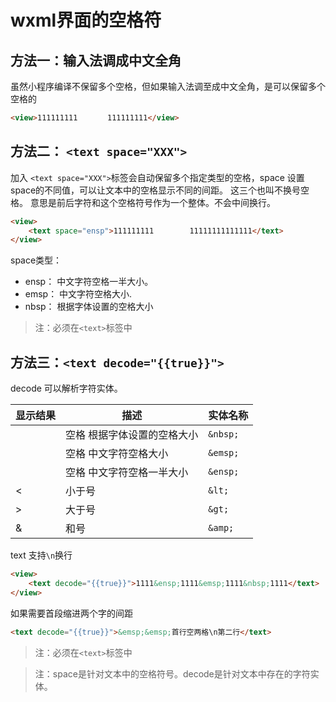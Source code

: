 # wxml界面的空格符

## 方法一：输入法调成中文全角

虽然小程序编译不保留多个空格，但如果输入法调至成中文全角，是可以保留多个空格的

```html
<view>111111111　　　　111111111</view>
```

## 方法二： `<text space="XXX">`

加入 `<text space="XXX">`标签会自动保留多个指定类型的空格，space 设置space的不同值，可以让文本中的空格显示不同的间距。 这三个也叫不换号空格。 意思是前后字符和这个空格符号作为一个整体。不会中间换行。

```html
<view>
    <text space="ensp">111111111        11111111111111</text>
</view>
```

space类型：

- ensp： 中文字符空格一半大小。
- emsp： 中文字符空格大小.
- nbsp： 根据字体设置的空格大小

> 注：必须在`<text>`标签中

## 方法三：`<text decode="{{true}}">`

decode 可以解析字符实体。

| 显示结果 | 描述                        | 实体名称 |
| -------- | --------------------------- | -------- |
| &nbsp;   | 空格 根据字体设置的空格大小 | `&nbsp;` |
| &emsp;   | 空格 中文字符空格大小       | `&emsp;` |
| &ensp;   | 空格 中文字符空格一半大小   | `&ensp;` |
| <        | 小于号                      | `&lt;`   |
| >        | 大于号                      | `&gt;`   |
| &        | 和号                        | `&amp;`  |

text 支持`\n`换行

```html
<view>
    <text decode="{{true}}">1111&ensp;1111&emsp;1111&nbsp;1111</text>
</view>
```

如果需要首段缩进两个字的间距

```html
<text decode="{{true}}">&emsp;&emsp;首行空两格\n第二行</text>
```

> 注：必须在`<text>`标签中

> 注：space是针对文本中的空格符号。decode是针对文本中存在的字符实体。
